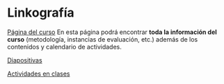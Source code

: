 # Linkografía

[Página del curso](https://chartreuse-goal-d5c.notion.site/An-lisis-y-dise-o-de-algoritmos-b67a71e0d4364ee7a1a3c3260e795ca0a)
En esta página podrá encontrar **toda la información del
curso** (metodología, instancias de evaluación, etc.)
además de los contenidos y calendario de actividades.

[Diapositivas](https://drive.google.com/drive/folders/1GepocE_DEDKUahBI7dpcpZY2cHQuflRh)

[Actividades en clases](https://docs.google.com/document/d/1F23W_9Ca2Ku0c_paYvFuAp91BcJbe3rVgRwNRJiec4w/edit)


